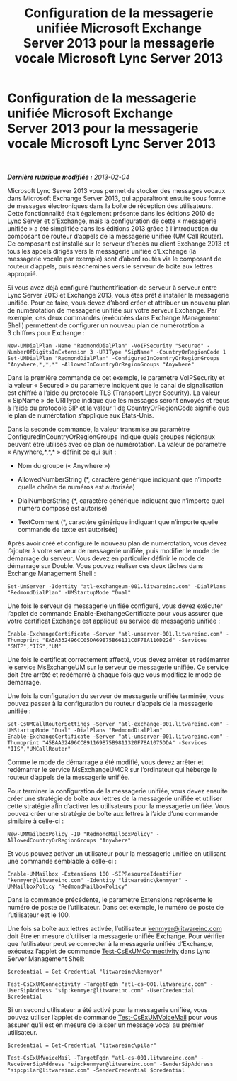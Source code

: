 ﻿---
title: Configuration de la messagerie unifiée Microsoft Exchange Server 2013 pour la messagerie vocale Microsoft Lync Server 2013
TOCTitle: Configuration de la messagerie unifiée Microsoft Exchange Server 2013 pour la messagerie vocale Microsoft Lync Server 2013
ms:assetid: 1be9c4f4-fd8e-4d64-9798-f8737b12e2ab
ms:mtpsurl: https://technet.microsoft.com/fr-fr/library/JJ687983(v=OCS.15)
ms:contentKeyID: 49891253
ms.date: 05/20/2016
mtps_version: v=OCS.15
ms.translationtype: HT
---

# Configuration de la messagerie unifiée Microsoft Exchange Server 2013 pour la messagerie vocale Microsoft Lync Server 2013

 

_**Dernière rubrique modifiée :** 2013-02-04_

Microsoft Lync Server 2013 vous permet de stocker des messages vocaux dans Microsoft Exchange Server 2013, qui apparaîtront ensuite sous forme de messages électroniques dans la boîte de réception des utilisateurs. Cette fonctionnalité était également présente dans les éditions 2010 de Lync Server et d’Exchange, mais la configuration de cette « messagerie unifiée » a été simplifiée dans les éditions 2013 grâce à l’introduction du composant de routeur d’appels de la messagerie unifiée (UM Call Router). Ce composant est installé sur le serveur d’accès au client Exchange 2013 et tous les appels dirigés vers la messagerie unifiée d’Exchange (la messagerie vocale par exemple) sont d’abord routés via le composant de routeur d’appels, puis réacheminés vers le serveur de boîte aux lettres approprié.

Si vous avez déjà configuré l’authentification de serveur à serveur entre Lync Server 2013 et Exchange 2013, vous êtes prêt à installer la messagerie unifiée. Pour ce faire, vous devez d’abord créer et attribuer un nouveau plan de numérotation de messagerie unifiée sur votre serveur Exchange. Par exemple, ces deux commandes (exécutées dans Exchange Management Shell) permettent de configurer un nouveau plan de numérotation à 3 chiffres pour Exchange :

    New-UMDialPlan -Name "RedmondDialPlan" -VoIPSecurity "Secured" -NumberOfDigitsInExtension 3 -URIType "SipName" -CountryOrRegionCode 1
    Set-UMDialPlan "RedmondDialPlan" -ConfiguredInCountryOrRegionGroups "Anywhere,*,*,*" -AllowedInCountryOrRegionGroups "Anywhere"

Dans la première commande de cet exemple, le paramètre VoIPSecurity et la valeur « Secured » du paramètre indiquent que le canal de signalisation est chiffré à l’aide du protocole TLS (Transport Layer Security). La valeur « SipName » de URIType indique que les messages seront envoyés et reçus à l’aide du protocole SIP et la valeur 1 de CountryOrRegionCode signifie que le plan de numérotation s’applique aux États-Unis.

Dans la seconde commande, la valeur transmise au paramètre ConfiguredInCountryOrRegionGroups indique quels groupes régionaux peuvent être utilisés avec ce plan de numérotation. La valeur de paramètre « Anywhere,\*,\*,\* » définit ce qui suit :

  - Nom du groupe (« Anywhere »)

  - AllowedNumberString (\*, caractère générique indiquant que n’importe quelle chaîne de numéros est autorisée)

  - DialNumberString (\*, caractère générique indiquant que n’importe quel numéro composé est autorisé)

  - TextComment (\*, caractère générique indiquant que n’importe quelle commande de texte est autorisée)

Après avoir créé et configuré le nouveau plan de numérotation, vous devez l’ajouter à votre serveur de messagerie unifiée, puis modifier le mode de démarrage du serveur. Vous devez en particulier définir le mode de démarrage sur Double. Vous pouvez réaliser ces deux tâches dans Exchange Management Shell :

    Set-UmServer -Identity "atl-exchangeum-001.litwareinc.com" -DialPlans "RedmondDialPlan" -UMStartupMode "Dual"

Une fois le serveur de messagerie unifiée configuré, vous devez exécuter l’applet de commande Enable-ExchangeCertificate pour vous assurer que votre certificat Exchange est appliqué au service de messagerie unifiée :

    Enable-ExchangeCertificate -Server "atl-umserver-001.litwareinc.com" -Thumbprint "EA5A332496CC05DA69B75B66111C0F78A110D22d" -Services "SMTP","IIS","UM"

Une fois le certificat correctement affecté, vous devez arrêter et redémarrer le service MsExchangeUM sur le serveur de messagerie unifiée. Ce service doit être arrêté et redémarré à chaque fois que vous modifiez le mode de démarrage.

Une fois la configuration du serveur de messagerie unifiée terminée, vous pouvez passer à la configuration du routeur d’appels de la messagerie unifiée :

    Set-CsUMCallRouterSettings -Server "atl-exchange-001.litwareinc.com" -UMStartupMode "Dual" -DialPlans "RedmondDialPlan" 
    Enable-ExchangeCertificate -Server "atl-umserver-001.litwareinc.com" -Thumbprint "45BAA32496CC891169B75B9811320F78A1075DDA" -Services "IIS","UMCallRouter"

Comme le mode de démarrage a été modifié, vous devez arrêter et redémarrer le service MsExchangeUMCR sur l’ordinateur qui héberge le routeur d’appels de la messagerie unifiée.

Pour terminer la configuration de la messagerie unifiée, vous devez ensuite créer une stratégie de boîte aux lettres de la messagerie unifiée et utiliser cette stratégie afin d’activer les utilisateurs pour la messagerie unifiée. Vous pouvez créer une stratégie de boîte aux lettres à l’aide d’une commande similaire à celle-ci :

    New-UMMailboxPolicy -ID "RedmondMailboxPolicy" -AllowedCountryOrRegionGroups "Anywhere"

Et vous pouvez activer un utilisateur pour la messagerie unifiée en utilisant une commande semblable à celle-ci :

    Enable-UMMailbox -Extensions 100 -SIPResourceIdentifier "kenmyer@litwareinc.com" -Identity "litwareinc\kenmyer" -UMMailboxPolicy "RedmondMailboxPolicy"

Dans la commande précédente, le paramètre Extensions représente le numéro de poste de l’utilisateur. Dans cet exemple, le numéro de poste de l’utilisateur est le 100.

Une fois sa boîte aux lettres activée, l’utilisateur kenmyer@litwareinc.com doit être en mesure d’utiliser la messagerie unifiée Exchange. Pour vérifier que l’utilisateur peut se connecter à la messagerie unifiée d’Exchange, exécutez l’applet de commande [Test-CsExUMConnectivity](https://docs.microsoft.com/en-us/powershell/module/skype/Test-CsExUMConnectivity) dans Lync Server Management Shell:

    $credential = Get-Credential "litwareinc\kenmyer"
    
    Test-CsExUMConnectivity -TargetFqdn "atl-cs-001.litwareinc.com" -UserSipAddress "sip:kenmyer@litwareinc.com" -UserCredential $credential

Si un second utilisateur a été activé pour la messagerie unifiée, vous pouvez utiliser l’applet de commande [Test-CsExUMVoiceMail](https://docs.microsoft.com/en-us/powershell/module/skype/Test-CsExUMVoiceMail) pour vous assurer qu’il est en mesure de laisser un message vocal au premier utilisateur.

    $credential = Get-Credential "litwareinc\pilar"
    
    Test-CsExUMVoiceMail -TargetFqdn "atl-cs-001.litwareinc.com" -ReceiverSipAddress "sip:kenmyer@litwareinc.com" -SenderSipAddress "sip:pilar@litwareinc.com" -SenderCredential $credential

